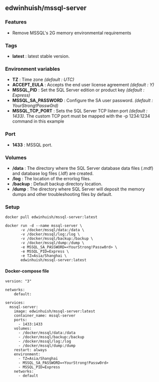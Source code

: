 ## edwinhuish/mssql-server

### Features
- Remove MSSQL's 2G memory environmental requirements

### Tags
- **latest** : latest stable version.

### Environment variables
- **TZ** : Time zone *(default : UTC)*
- **ACCEPT_EULA** : Accepts the end user license agreement *(default : Y)*
- **MSSQL_PID** : Set the SQL Server edition or product key *(default : Express)*
- **MSSQL_SA_PASSWORD** : Configure the SA user password. *(default : YourStrong!Passw0rd)*
- **MSSQL_TCP_PORT** : Sets the SQL Server TCP listen port *(default : 1433)*. The custom TCP port must be mapped with the -p 1234:1234 command in this example

### Port
- **1433** : MSSQL port.

### Volumes
- **/data** : The directory where the SQL Server database data files (.mdf) and database log files (.ldf) are created.
- **/log** : The location of the errorlog files.
- **/backup** : Default backup directory location.
- **/dump** : The directory where SQL Server will deposit the memory dumps and other troubleshooting files by default.

### Setup

```
docker pull edwinhuish/mssql-server:latest

docker run -d --name mssql-server \
       -v /docker/mssql/data:/data \
       -v /docker/mssql/log:/log \
       -v /docker/mssql/backup:/backup \
       -v /docker/mssql/dump:/dump \
       -e MSSQL_SA_PASSWORD=<YourStrong!Passw0rd> \
       -e MSSQL_PID=Express \
       -e TZ=Asia/Shanghai \
       edwinhuish/mssql-server:latest
```

#### Docker-compose file

```
version: "3"

networks:
    default:

services:
  mssql-server:
    image: edwinhuish/mssql-server:latest
    container_name: mssql-server
    ports:
      - 1433:1433
    volumes:
      - /docker/mssql/data:/data
      - /docker/mssql/backup:/backup
      - /docker/mssql/log:/log
      - /docker/mssql/dump:/dump
    restart: always
    environment:
      - TZ=Asia/Shanghai
      - MSSQL_SA_PASSWORD=<YourStrong!Passw0rd>
      - MSSQL_PID=Express
    networks:
      - default
```